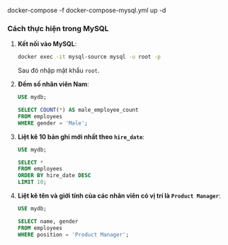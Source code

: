 docker-compose -f docker-compose-mysql.yml up -d



### Cách thực hiện trong MySQL

1. **Kết nối vào MySQL**:

   ```bash
   docker exec -it mysql-source mysql -u root -p
   ```

   Sau đó nhập mật khẩu `root`.

2. **Đếm số nhân viên Nam**:

   ```sql
   USE mydb;

   SELECT COUNT(*) AS male_employee_count
   FROM employees
   WHERE gender = 'Male';
   ```

3. **Liệt kê 10 bản ghi mới nhất theo `hire_date`**:

   ```sql
   USE mydb;

   SELECT *
   FROM employees
   ORDER BY hire_date DESC
   LIMIT 10;
   ```

4. **Liệt kê tên và giới tính của các nhân viên có vị trí là `Product Manager`**:

   ```sql
   USE mydb;

   SELECT name, gender
   FROM employees
   WHERE position = 'Product Manager';
   ```